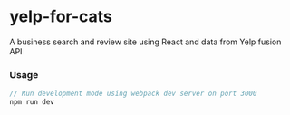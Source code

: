 # yelp-for-cats
A business search and review site using React and data from Yelp fusion API
### Usage
```js
// Run development mode using webpack dev server on port 3000
npm run dev
```
